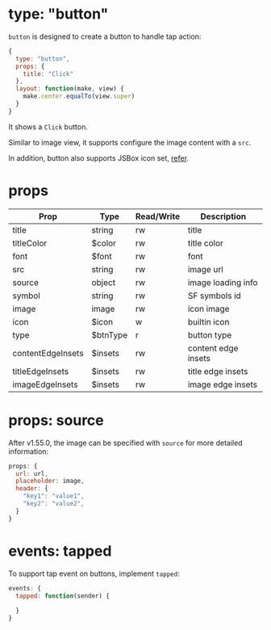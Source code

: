 # type: "button"

`button` is designed to create a button to handle tap action:

```js
{
  type: "button",
  props: {
    title: "Click"
  },
  layout: function(make, view) {
    make.center.equalTo(view.super)
  }
}
```

It shows a `Click` button.

Similar to image view, it supports configure the image content with a `src`.

In addition, button also supports JSBox icon set, [refer](en/data/method.md?id=iconcode-color-size).

# props

Prop | Type | Read/Write | Description
---|---|---|---
title | string | rw | title
titleColor | $color | rw | title color
font | $font | rw | font
src | string | rw | image url
source | object | rw | image loading info
symbol | string | rw | SF symbols id
image | image | rw | icon image
icon | $icon | w | builtin icon
type | $btnType | r | button type
contentEdgeInsets | $insets | rw | content edge insets
titleEdgeInsets | $insets | rw | title edge insets
imageEdgeInsets | $insets | rw | image edge insets

# props: source

After v1.55.0, the image can be specified with `source` for more detailed information:

```js
props: {
  url: url,
  placeholder: image,
  header: {
    "key1": "value1",
    "key2": "value2",
  }
}
```

# events: tapped

To support tap event on buttons, implement `tapped`:

```js
events: {
  tapped: function(sender) {
    
  }
}
```